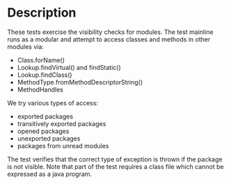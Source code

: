 <!--
  Copyright IBM Corp. and others 2018
 
  This program and the accompanying materials are made available under
  the terms of the Eclipse Public License 2.0 which accompanies this
  distribution and is available at https://www.eclipse.org/legal/epl-2.0/
  or the Apache License, Version 2.0 which accompanies this distribution and
  is available at https://www.apache.org/licenses/LICENSE-2.0.
 
  This Source Code may also be made available under the following
  Secondary Licenses when the conditions for such availability set
  forth in the Eclipse Public License, v. 2.0 are satisfied: GNU
  General Public License, version 2 with the GNU Classpath
  Exception [1] and GNU General Public License, version 2 with the
  OpenJDK Assembly Exception [2].
 
  [1] https://www.gnu.org/software/classpath/license.html
  [2] https://openjdk.org/legal/assembly-exception.html
 
  SPDX-License-Identifier: EPL-2.0 OR Apache-2.0 OR GPL-2.0 WITH Classpath-exception-2.0 OR LicenseRef-GPL-2.0 WITH Assembly-exception
-->
# Description

These tests exercise the visibility checks for modules.
The test mainline runs as a modular and attempt to access classes and methods in other modules via:

* Class.forName()
* Lookup.findVirtual() and findStatic()
* Lookup.findClass()
* MethodType.fromMethodDescriptorString()
* MethodHandles

We try various types of access:

* exported packages
* transitively exported packages
* opened packages
* unexported packages
* packages from unread modules

The test verifies that the correct type of exception is thrown if the package is not visible.
Note that part of the test requires a class file which cannot be expressed as a java program.